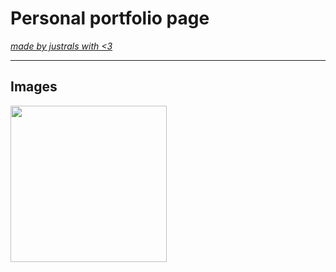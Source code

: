 <h1>Personal portfolio page</h1>
<a href="https://github.com/justrals" target="_blank"><i>made by justrals with <3</i></a>
<hr>
<h2>Images</h2>
<img src="https://github.com/user-attachments/assets/5c949470-42ba-4733-959e-7af0ac3cf47e" height="250">



